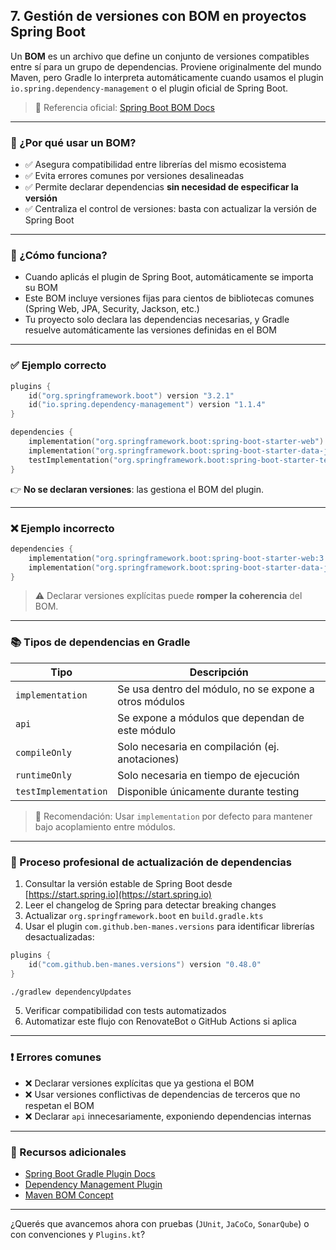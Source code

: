 ## 7. Gestión de versiones con BOM en proyectos Spring Boot

Un **BOM** es un archivo que define un conjunto de versiones compatibles entre sí para un grupo de dependencias. Proviene originalmente del mundo Maven, pero Gradle lo interpreta automáticamente cuando usamos el plugin `io.spring.dependency-management` o el plugin oficial de Spring Boot.

> 📘 Referencia oficial: [Spring Boot BOM Docs](https://docs.spring.io/spring-boot/docs/current/gradle-plugin/reference/htmlsingle/)

---

### 🎯 ¿Por qué usar un BOM?

- ✅ Asegura compatibilidad entre librerías del mismo ecosistema
- ✅ Evita errores comunes por versiones desalineadas
- ✅ Permite declarar dependencias **sin necesidad de especificar la versión**
- ✅ Centraliza el control de versiones: basta con actualizar la versión de Spring Boot

---

### 🧱 ¿Cómo funciona?

- Cuando aplicás el plugin de Spring Boot, automáticamente se importa su BOM
- Este BOM incluye versiones fijas para cientos de bibliotecas comunes (Spring Web, JPA, Security, Jackson, etc.)
- Tu proyecto solo declara las dependencias necesarias, y Gradle resuelve automáticamente las versiones definidas en el BOM

---

### ✅ Ejemplo correcto

```kotlin
plugins {
    id("org.springframework.boot") version "3.2.1"
    id("io.spring.dependency-management") version "1.1.4"
}

dependencies {
    implementation("org.springframework.boot:spring-boot-starter-web")
    implementation("org.springframework.boot:spring-boot-starter-data-jpa")
    testImplementation("org.springframework.boot:spring-boot-starter-test")
}
```

👉 **No se declaran versiones**: las gestiona el BOM del plugin.

---

### ❌ Ejemplo incorrecto

```kotlin
dependencies {
    implementation("org.springframework.boot:spring-boot-starter-web:3.2.1") // innecesario
    implementation("org.springframework.boot:spring-boot-starter-data-jpa:3.2.1") // puede generar conflictos
}
```

> ⚠️ Declarar versiones explícitas puede **romper la coherencia** del BOM.

---

### 📚 Tipos de dependencias en Gradle

| Tipo               | Descripción                                                    |
|--------------------|----------------------------------------------------------------|
| `implementation`   | Se usa dentro del módulo, no se expone a otros módulos         |
| `api`              | Se expone a módulos que dependan de este módulo                |
| `compileOnly`      | Solo necesaria en compilación (ej. anotaciones)                |
| `runtimeOnly`      | Solo necesaria en tiempo de ejecución                          |
| `testImplementation` | Disponible únicamente durante testing                         |

> 📌 Recomendación: Usar `implementation` por defecto para mantener bajo acoplamiento entre módulos.

---

### 🔁 Proceso profesional de actualización de dependencias

1. Consultar la versión estable de Spring Boot desde [https://start.spring.io](https://start.spring.io)
2. Leer el changelog de Spring para detectar breaking changes
3. Actualizar `org.springframework.boot` en `build.gradle.kts`
4. Usar el plugin `com.github.ben-manes.versions` para identificar librerías desactualizadas:

```kotlin
plugins {
    id("com.github.ben-manes.versions") version "0.48.0"
}
```

```bash
./gradlew dependencyUpdates
```

5. Verificar compatibilidad con tests automatizados
6. Automatizar este flujo con RenovateBot o GitHub Actions si aplica

---

### ❗ Errores comunes

- ❌ Declarar versiones explícitas que ya gestiona el BOM
- ❌ Usar versiones conflictivas de dependencias de terceros que no respetan el BOM
- ❌ Declarar `api` innecesariamente, exponiendo dependencias internas

---

### 📘 Recursos adicionales

- [Spring Boot Gradle Plugin Docs](https://docs.spring.io/spring-boot/docs/current/gradle-plugin/reference/htmlsingle/)
- [Dependency Management Plugin](https://github.com/spring-gradle-plugins/dependency-management-plugin)
- [Maven BOM Concept](https://maven.apache.org/guides/introduction/introduction-to-dependency-mechanism.html)

---

¿Querés que avancemos ahora con pruebas (`JUnit`, `JaCoCo`, `SonarQube`) o con convenciones y `Plugins.kt`?